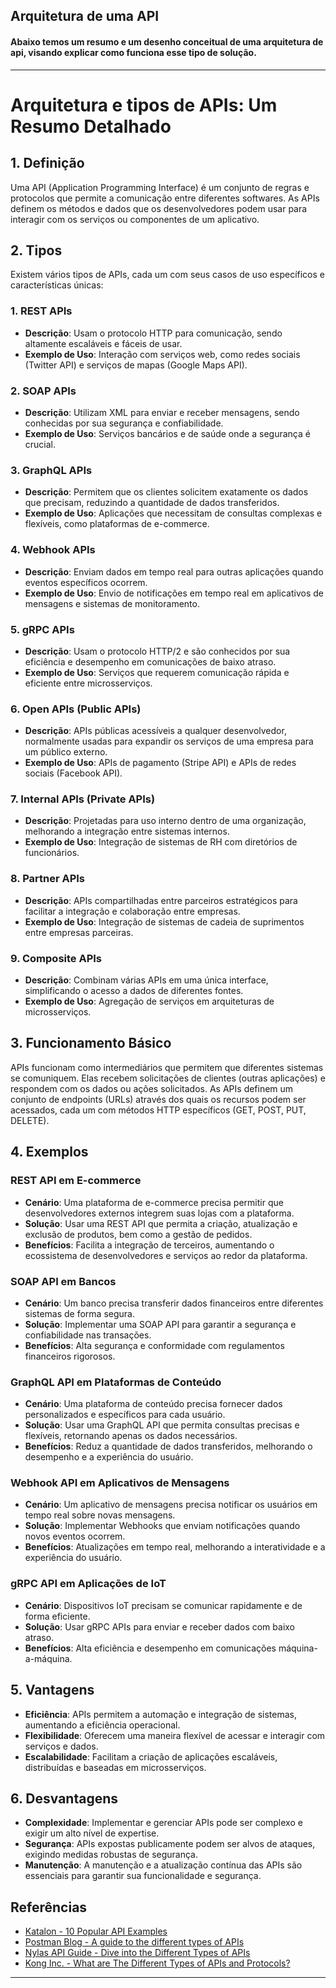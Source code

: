 ## Arquitetura de uma API

#### Abaixo temos um resumo e um desenho conceitual de uma arquitetura de api, visando explicar como funciona esse tipo de solução.

---

# Arquitetura e tipos de APIs: Um Resumo Detalhado

## 1. Definição

Uma API (Application Programming Interface) é um conjunto de regras e protocolos que permite a comunicação entre diferentes softwares. As APIs definem os métodos e dados que os desenvolvedores podem usar para interagir com os serviços ou componentes de um aplicativo.

## 2. Tipos

Existem vários tipos de APIs, cada um com seus casos de uso específicos e características únicas:

### 1. REST APIs

- **Descrição**: Usam o protocolo HTTP para comunicação, sendo altamente escaláveis e fáceis de usar.
- **Exemplo de Uso**: Interação com serviços web, como redes sociais (Twitter API) e serviços de mapas (Google Maps API).

### 2. SOAP APIs

- **Descrição**: Utilizam XML para enviar e receber mensagens, sendo conhecidas por sua segurança e confiabilidade.
- **Exemplo de Uso**: Serviços bancários e de saúde onde a segurança é crucial.

### 3. GraphQL APIs

- **Descrição**: Permitem que os clientes solicitem exatamente os dados que precisam, reduzindo a quantidade de dados transferidos.
- **Exemplo de Uso**: Aplicações que necessitam de consultas complexas e flexíveis, como plataformas de e-commerce.

### 4. Webhook APIs

- **Descrição**: Enviam dados em tempo real para outras aplicações quando eventos específicos ocorrem.
- **Exemplo de Uso**: Envio de notificações em tempo real em aplicativos de mensagens e sistemas de monitoramento.

### 5. gRPC APIs

- **Descrição**: Usam o protocolo HTTP/2 e são conhecidos por sua eficiência e desempenho em comunicações de baixo atraso.
- **Exemplo de Uso**: Serviços que requerem comunicação rápida e eficiente entre microsserviços.

### 6. Open APIs (Public APIs)

- **Descrição**: APIs públicas acessíveis a qualquer desenvolvedor, normalmente usadas para expandir os serviços de uma empresa para um público externo.
- **Exemplo de Uso**: APIs de pagamento (Stripe API) e APIs de redes sociais (Facebook API).

### 7. Internal APIs (Private APIs)

- **Descrição**: Projetadas para uso interno dentro de uma organização, melhorando a integração entre sistemas internos.
- **Exemplo de Uso**: Integração de sistemas de RH com diretórios de funcionários.

### 8. Partner APIs

- **Descrição**: APIs compartilhadas entre parceiros estratégicos para facilitar a integração e colaboração entre empresas.
- **Exemplo de Uso**: Integração de sistemas de cadeia de suprimentos entre empresas parceiras.

### 9. Composite APIs

- **Descrição**: Combinam várias APIs em uma única interface, simplificando o acesso a dados de diferentes fontes.
- **Exemplo de Uso**: Agregação de serviços em arquiteturas de microsserviços.

## 3. Funcionamento Básico

APIs funcionam como intermediários que permitem que diferentes sistemas se comuniquem. Elas recebem solicitações de clientes (outras aplicações) e respondem com os dados ou ações solicitados. As APIs definem um conjunto de endpoints (URLs) através dos quais os recursos podem ser acessados, cada um com métodos HTTP específicos (GET, POST, PUT, DELETE).

## 4. Exemplos

### REST API em E-commerce

- **Cenário**: Uma plataforma de e-commerce precisa permitir que desenvolvedores externos integrem suas lojas com a plataforma.
- **Solução**: Usar uma REST API que permita a criação, atualização e exclusão de produtos, bem como a gestão de pedidos.
- **Benefícios**: Facilita a integração de terceiros, aumentando o ecossistema de desenvolvedores e serviços ao redor da plataforma.

### SOAP API em Bancos

- **Cenário**: Um banco precisa transferir dados financeiros entre diferentes sistemas de forma segura.
- **Solução**: Implementar uma SOAP API para garantir a segurança e confiabilidade nas transações.
- **Benefícios**: Alta segurança e conformidade com regulamentos financeiros rigorosos.

### GraphQL API em Plataformas de Conteúdo

- **Cenário**: Uma plataforma de conteúdo precisa fornecer dados personalizados e específicos para cada usuário.
- **Solução**: Usar uma GraphQL API que permita consultas precisas e flexíveis, retornando apenas os dados necessários.
- **Benefícios**: Reduz a quantidade de dados transferidos, melhorando o desempenho e a experiência do usuário.

### Webhook API em Aplicativos de Mensagens

- **Cenário**: Um aplicativo de mensagens precisa notificar os usuários em tempo real sobre novas mensagens.
- **Solução**: Implementar Webhooks que enviam notificações quando novos eventos ocorrem.
- **Benefícios**: Atualizações em tempo real, melhorando a interatividade e a experiência do usuário.

### gRPC API em Aplicações de IoT

- **Cenário**: Dispositivos IoT precisam se comunicar rapidamente e de forma eficiente.
- **Solução**: Usar gRPC APIs para enviar e receber dados com baixo atraso.
- **Benefícios**: Alta eficiência e desempenho em comunicações máquina-a-máquina.

## 5. Vantagens

- **Eficiência**: APIs permitem a automação e integração de sistemas, aumentando a eficiência operacional.
- **Flexibilidade**: Oferecem uma maneira flexível de acessar e interagir com serviços e dados.
- **Escalabilidade**: Facilitam a criação de aplicações escaláveis, distribuídas e baseadas em microsserviços.

## 6. Desvantagens

- **Complexidade**: Implementar e gerenciar APIs pode ser complexo e exigir um alto nível de expertise.
- **Segurança**: APIs expostas publicamente podem ser alvos de ataques, exigindo medidas robustas de segurança.
- **Manutenção**: A manutenção e a atualização contínua das APIs são essenciais para garantir sua funcionalidade e segurança.

## Referências

- [Katalon - 10 Popular API Examples](https://katalon.com)
- [Postman Blog - A guide to the different types of APIs](https://blog.postman.com)
- [Nylas API Guide - Dive into the Different Types of APIs](https://www.nylas.com)
- [Kong Inc. - What are The Different Types of APIs and Protocols?](https://konghq.com)

---


